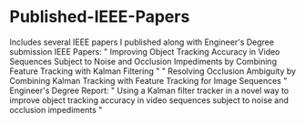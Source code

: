 # Published-IEEE-Papers
Includes several IEEE papers I published along with Engineer's Degree submission
IEEE Papers:
" Improving Object Tracking Accuracy in Video Sequences Subject to Noise and Occlusion Impediments by Combining Feature Tracking with Kalman Filtering "
" Resolving Occlusion Ambiguity by Combining Kalman Tracking with Feature Tracking for Image Sequences "
Engineer's Degree Report: " Using a Kalman filter tracker in a novel way to improve object tracking accuracy in video sequences subject to noise and occlusion impediments "
